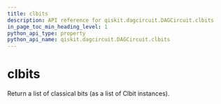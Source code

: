 ```yaml
---
title: clbits
description: API reference for qiskit.dagcircuit.DAGCircuit.clbits
in_page_toc_min_heading_level: 1
python_api_type: property
python_api_name: qiskit.dagcircuit.DAGCircuit.clbits
---
```


# clbits

Return a list of classical bits (as a list of Clbit instances).

